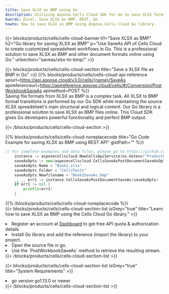 ```yaml
---
title: Save XLSX as BMP using Go 
description: Utilizing Aspose.Cells Cloud SDK for Go to save XLSX format file as BMP format file. 
kwords: Excel, Save XLSX as BMP, REST, Go
howto: How to save XLSX as BMP using Aspose.Cells Cloud Go library.
---
```



{{< blocks/products/cells/cells-cloud-banner h1="Save XLSX as BMP" h2="Go library for saving XLSX as BMP" p="Use SaveAs API of Cells Cloud to create customized spreadsheet workflows in Go. This is a professional solution to save XLSX as BMP and other document formats online using Go." urlsection="saveas/xlsx-to-bmp/" >}}

{{< blocks/products/cells/cells-cloud-section  title="Save a XLSX file as BMP in Go" >}}
{{% blocks/products/cells/cells-cloud-api-reference  apiurl=https://api.aspose.cloud/v3.0/cells/{name}/SaveAs  apireferenceurl=https://apireference.aspose.cloud/cells/#/Conversion/PostWorkbookSaveAs  apimethod=POST %}}
<br/>
Saving file formats from XLSX as BMP is a complex task. All XLSX to BMP format transitions is performed by our Go SDK while maintaining the source XLSX spreadsheet's main structural and logical content. Our Go library is a professional solution to save XLSX as BMP files online. This Cloud SDK gives Go developers powerful functionality and perfect BMP output.

{{< /blocks/products/cells/cells-cloud-section >}}

{{% blocks/products/cells/cells-cloud-noreplacecode title="Go Code Example for saving XLSX as BMP using REST API" gistPath="" %}}
  
```go
// For complete examples and data files, please go to https://github.com/aspose-cells-cloud/aspose-cells-cloud-go/
    instance := asposecellscloud.NewCellsApiService(os.Getenv("ProductClientId"), os.Getenv("ProductClientSecret"))
    saveAsOpts := new(asposecellscloud.CellsSaveAsPostDocumentSaveAsOpts)
    saveAsOpts.Name = "Book1.xlsx"
    saveAsOpts.Folder = "CellsTests"
    saveAsOpts.Newfilename = "Book1SaveAs.bmp"
    _, _, err1 := instance.CellsSaveAsPostDocumentSaveAs(saveAsOpts)
    if err1 != nil {
	    println(err1)
    }
```
  
{{% /blocks/products/cells/cells-cloud-noreplacecode  %}}
<br/>
{{< blocks/products/cells/cells-cloud-section-list isGrey="true"  title="Learn how to save XLSX as BMP using the Cells Cloud Go library." >}}
<li>Register an account at <a href="https://dashboard.aspose.cloud/">Dashboard</a> to get free API quota & authorization details</li>
<li>Install Go library and add the reference (import the library) to your project.</li>
<li>Open the source file in go.</li>
<li>Use the `PostWorkbookSaveAs` method to retrieve the resulting stream.</li>
{{< /blocks/products/cells/cells-cloud-section-list >}}

{{< blocks/products/cells/cells-cloud-section-list isGrey="true"  title="System Requirements" >}}
<li>go version go1.13.0 or newer</li>
{{< /blocks/products/cells/cells-cloud-section-list >}}
